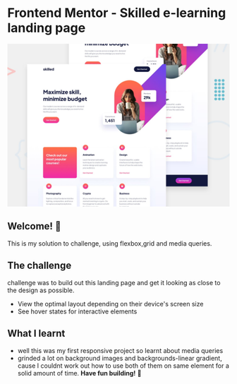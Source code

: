 # Frontend Mentor - Skilled e-learning landing page

![Design preview for the Skilled e-learning landing page coding challenge](./preview.jpg)

## Welcome! 👋

This is my solution to challenge, using flexbox,grid and media queries.

## The challenge

challenge was to build out this landing page and get it looking as close to the design as possible.

- View the optimal layout depending on their device's screen size
- See hover states for interactive elements

## What I learnt

- well this was my first responsive project so learnt about media queries
- grinded a lot on background images and backgrounds-linear gradient, cause I couldnt work out how to use both of them on same element for a solid amount of time.
  **Have fun building!** 🚀
